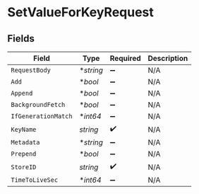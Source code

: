 # SetValueForKeyRequest


## Fields

| Field               | Type                | Required            | Description         |
| ------------------- | ------------------- | ------------------- | ------------------- |
| `RequestBody`       | **string*           | :heavy_minus_sign:  | N/A                 |
| `Add`               | **bool*             | :heavy_minus_sign:  | N/A                 |
| `Append`            | **bool*             | :heavy_minus_sign:  | N/A                 |
| `BackgroundFetch`   | **bool*             | :heavy_minus_sign:  | N/A                 |
| `IfGenerationMatch` | **int64*            | :heavy_minus_sign:  | N/A                 |
| `KeyName`           | *string*            | :heavy_check_mark:  | N/A                 |
| `Metadata`          | **string*           | :heavy_minus_sign:  | N/A                 |
| `Prepend`           | **bool*             | :heavy_minus_sign:  | N/A                 |
| `StoreID`           | *string*            | :heavy_check_mark:  | N/A                 |
| `TimeToLiveSec`     | **int64*            | :heavy_minus_sign:  | N/A                 |